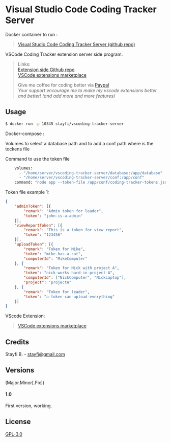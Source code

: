 # Visual Studio Code Coding Tracker Server

Docker container to run :
> [Visual Studio Code Coding Tracker Server (github repo)](https://github.com/hangxingliu/vscode-coding-tracker-server) 

VSCode Coding Tracker extension server side program.    

> Links:  
> [Extension side Github repo](https://github.com/hangxingliu/vscode-coding-tracker)   
> [VSCode extensions marketplace](https://marketplace.visualstudio.com/items?itemName=hangxingliu.vscode-coding-tracker)   
>
> Give me coffee for coding better via [Paypal](https://www.paypal.me/hangxingliu)   
> *Your support encourage me to make my vscode extensions better and better! (and add more and more features)*


## Usage

```sh
$ docker run -p 10345 stayfi/vscoding-tracker-server
```

Docker-compose :

Volumes to select a database path and to add a conf path where is the tockens file

Command to use the token file

```sh
    volumes:
      - "/home/server/vscoding-tracker-server/database:/app/database"
      - "/home/server/vscoding-tracker-server/conf:/app/conf"
    command: "node app --token-file /app/conf/coding-tracker-tokens.json"
```

Token file example 1:

``` json
{
	"adminToken": [{
		"remark": "Admin token for leader",
		"token": "john-is-a-admin"
	}],
	"viewReportToken": [{
		"remark": "This is a token for view report",
		"token": "123456"
	}],
	"uploadToken": [{
		"remark": "Token for Mike",
		"token": "mike-has-a-cat",
		"computerId": "MikeComputer"
	}, {
		"remark": "Token for Nick with project A",
		"token": "nick-works-hard-in-project-A",
		"computerId": ["NickComputer", "NickLaptop"],
		"project": "projectA"
	}, {
		"remark": "Token for leader",
		"token": "a-token-can-upload-everything"
	}]
}
```
VScode Extension:

> [VSCode extensions marketplace](https://marketplace.visualstudio.com/items?itemName=hangxingliu.vscode-coding-tracker)   


## Credits
Stayfi B. - <stayfi@gmail.com>

## Versions
(Major.Minor[.Fix])

#### 1.0
First version, working.

## License

[GPL-3.0](LICENSE)

[vdolgishev]: https://github.com/vdolgishev